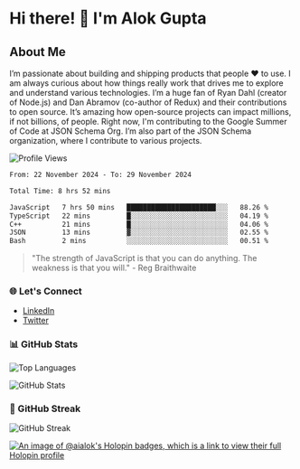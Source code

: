 # Hi there! 👋 I'm Alok Gupta

## About Me
I’m passionate about building and shipping products that people ❤️ to use. I am always curious about how things really work that drives me to explore and understand various technologies. I’m a huge fan of Ryan Dahl (creator of Node.js) and Dan Abramov (co-author of Redux) and their contributions to open source. It’s amazing how open-source projects can impact millions, if not billions, of people. Right now, I'm contributing to the Google Summer of Code at JSON Schema Org. I’m also part of the JSON Schema organization, where I contribute to various projects.

![Profile Views](https://komarev.com/ghpvc/?username=aialok&label=Profile%20views&color=0e75b6&style=flat)

<!--START_SECTION:waka-->

```txt
From: 22 November 2024 - To: 29 November 2024

Total Time: 8 hrs 52 mins

JavaScript   7 hrs 50 mins   ██████████████████████░░░   88.26 %
TypeScript   22 mins         █░░░░░░░░░░░░░░░░░░░░░░░░   04.19 %
C++          21 mins         █░░░░░░░░░░░░░░░░░░░░░░░░   04.06 %
JSON         13 mins         ▓░░░░░░░░░░░░░░░░░░░░░░░░   02.55 %
Bash         2 mins          ░░░░░░░░░░░░░░░░░░░░░░░░░   00.51 %
```

<!--END_SECTION:waka-->

> "The strength of JavaScript is that you can do anything. The weakness is that you will." - Reg Braithwaite

### 🌐 Let's Connect
- [LinkedIn](https://www.linkedin.com/in/aialok/)
- [Twitter](https://twitter.com/ai_alok)

### 📊 GitHub Stats
![Top Languages](https://github-readme-stats.vercel.app/api/top-langs/?username=aialok&layout=compact)

![GitHub Stats](https://github-readme-stats-peach-pi.vercel.app/api?username=aialok&show_icons=true&hide_title=true&include_all_commits=true&count_private=true&bg_color=45,2b8eaf,b222a8&text_color=ffffff&icon_color=ffffff&title_color=ffffff&border_color=000000)

### 🚀 GitHub Streak
![GitHub Streak](https://github-readme-streak-stats.herokuapp.com/?user=aialok)



[![An image of @aialok's Holopin badges, which is a link to view their full Holopin profile](https://holopin.me/aialok)](https://holopin.io/@aialok)

